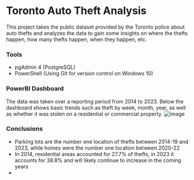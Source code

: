 # Toronto Auto Theft Analysis
This project takes the public dataset provided by the Toronto police about auto thefts and analyzes the data to gain some insights on where the thefts happen, how many thefts happen, when they happen, etc.

### Tools
- pgAdmin 4 (PostgreSQL)
- PowerShell (Using Git for version control on Windows 10)

### PowerBI Dashboard
The data was taken over a reporting period from 2014 to 2023. Below the dashboard shows basic trends such as theft by week, month, year, as well as whether it was stolen on a residential or commercial property.
![image](https://github.com/CarlosCapili/Toronto_AutoTheft-Analysis/assets/59804756/234673f9-07df-4a3d-9f62-cc8efb56af26)

### Conclusions
- Parking lots are the number one location of thefts between 2014-19 and 2023, while homes were the number one location between 2020-22
- In 2014, residential areas accounted for 27.7% of thefts, in 2023 it accounts for 38.8% and will likely continue to increase in the coming years
- 
